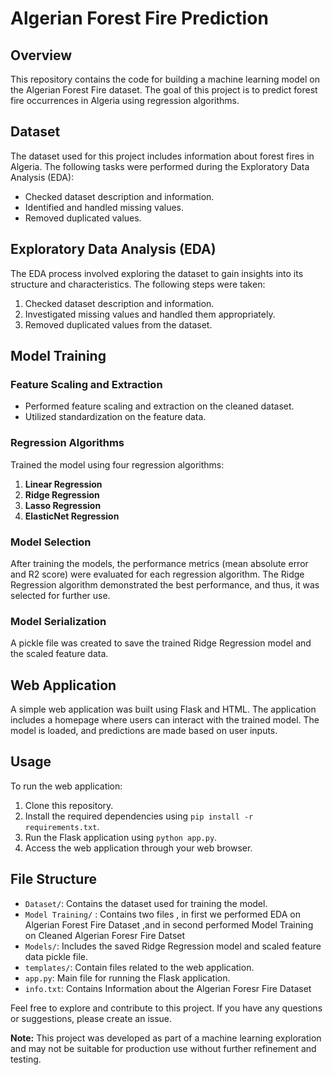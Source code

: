 # Algerian Forest Fire Prediction

## Overview
This repository contains the code for building a machine learning model on the Algerian Forest Fire dataset. The goal of this project is to predict forest fire occurrences in Algeria using regression algorithms.

## Dataset
The dataset used for this project includes information about forest fires in Algeria. The following tasks were performed during the Exploratory Data Analysis (EDA):

- Checked dataset description and information.
- Identified and handled missing values.
- Removed duplicated values.

## Exploratory Data Analysis (EDA)

The EDA process involved exploring the dataset to gain insights into its structure and characteristics. The following steps were taken:

1. Checked dataset description and information.
2. Investigated missing values and handled them appropriately.
3. Removed duplicated values from the dataset.

## Model Training

### Feature Scaling and Extraction

- Performed feature scaling and extraction on the cleaned dataset.
- Utilized standardization on the feature data.

### Regression Algorithms

Trained the model using four regression algorithms:

1. **Linear Regression**
2. **Ridge Regression**
3. **Lasso Regression**
4. **ElasticNet Regression**

### Model Selection

After training the models, the performance metrics (mean absolute error and R2 score) were evaluated for each regression algorithm. The Ridge Regression algorithm demonstrated the best performance, and thus, it was selected for further use.

### Model Serialization

A pickle file was created to save the trained Ridge Regression model and the scaled feature data.

## Web Application

A simple web application was built using Flask and HTML. The application includes a homepage where users can interact with the trained model. The model is loaded, and predictions are made based on user inputs.

## Usage

To run the web application:

1. Clone this repository.
2. Install the required dependencies using `pip install -r requirements.txt`.
3. Run the Flask application using `python app.py`.
4. Access the web application through your web browser.

## File Structure

- `Dataset/`: Contains the dataset used for training the model.
- `Model Training/` : Contains two files , in first we performed EDA on Algerian Forest Fire Dataset ,and in second performed Model Training on Cleaned Algerian Foresr Fire Datset
- `Models/`: Includes the saved Ridge Regression model and scaled feature data pickle file.
- `templates/`: Contain files related to the web application.
- `app.py`: Main file for running the Flask application.
- `info.txt`: Contains Information about the Algerian Foresr Fire Dataset

Feel free to explore and contribute to this project. If you have any questions or suggestions, please create an issue.

**Note:** This project was developed as part of a machine learning exploration and may not be suitable for production use without further refinement and testing.
